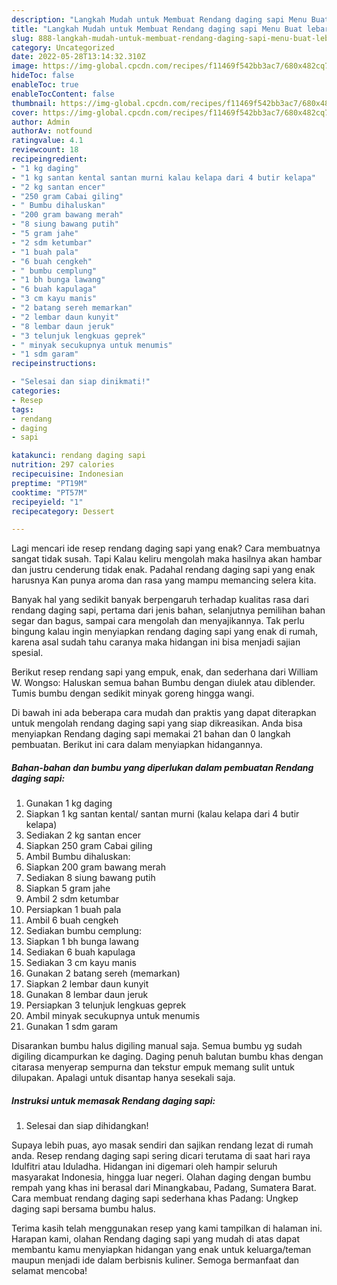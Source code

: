 ```yaml
---
description: "Langkah Mudah untuk Membuat Rendang daging sapi Menu Buat lebaran"
title: "Langkah Mudah untuk Membuat Rendang daging sapi Menu Buat lebaran"
slug: 888-langkah-mudah-untuk-membuat-rendang-daging-sapi-menu-buat-lebaran
category: Uncategorized
date: 2022-05-28T13:14:32.310Z
image: https://img-global.cpcdn.com/recipes/f11469f542bb3ac7/680x482cq70/rendang-daging-sapi-foto-resep-utama.jpg
hideToc: false
enableToc: true
enableTocContent: false
thumbnail: https://img-global.cpcdn.com/recipes/f11469f542bb3ac7/680x482cq70/rendang-daging-sapi-foto-resep-utama.jpg
cover: https://img-global.cpcdn.com/recipes/f11469f542bb3ac7/680x482cq70/rendang-daging-sapi-foto-resep-utama.jpg
author: Admin
authorAv: notfound
ratingvalue: 4.1
reviewcount: 18
recipeingredient:
- "1 kg daging"
- "1 kg santan kental santan murni kalau kelapa dari 4 butir kelapa"
- "2 kg santan encer"
- "250 gram Cabai giling"
- " Bumbu dihaluskan"
- "200 gram bawang merah"
- "8 siung bawang putih"
- "5 gram jahe"
- "2 sdm ketumbar"
- "1 buah pala"
- "6 buah cengkeh"
- " bumbu cemplung"
- "1 bh bunga lawang"
- "6 buah kapulaga"
- "3 cm kayu manis"
- "2 batang sereh memarkan"
- "2 lembar daun kunyit"
- "8 lembar daun jeruk"
- "3 telunjuk lengkuas geprek"
- " minyak secukupnya untuk menumis"
- "1 sdm garam"
recipeinstructions:

- "Selesai dan siap dinikmati!"
categories:
- Resep
tags:
- rendang
- daging
- sapi

katakunci: rendang daging sapi 
nutrition: 297 calories
recipecuisine: Indonesian
preptime: "PT19M"
cooktime: "PT57M"
recipeyield: "1"
recipecategory: Dessert

---
```



Lagi mencari ide resep rendang daging sapi yang enak? Cara membuatnya sangat tidak susah. Tapi Kalau keliru mengolah maka hasilnya akan hambar dan justru cenderung tidak enak. Padahal rendang daging sapi yang enak harusnya Kan punya aroma dan rasa yang mampu memancing selera kita.


Banyak hal yang sedikit banyak berpengaruh terhadap kualitas rasa dari rendang daging sapi, pertama dari jenis bahan, selanjutnya pemilihan bahan segar dan bagus, sampai cara mengolah dan menyajikannya. Tak perlu bingung kalau ingin menyiapkan rendang daging sapi yang enak di rumah, karena asal sudah tahu caranya maka hidangan ini bisa menjadi sajian spesial.

Berikut resep rendang sapi yang empuk, enak, dan sederhana dari William W. Wongso: Haluskan semua bahan Bumbu dengan diulek atau diblender. Tumis bumbu dengan sedikit minyak goreng hingga wangi.


Di bawah ini ada beberapa cara mudah dan praktis yang dapat diterapkan untuk mengolah rendang daging sapi yang siap dikreasikan. Anda bisa menyiapkan Rendang daging sapi memakai 21 bahan dan 0 langkah pembuatan. Berikut ini cara dalam menyiapkan hidangannya.

<!--inarticleads1-->

##### Bahan-bahan dan bumbu yang diperlukan dalam pembuatan Rendang daging sapi:

1. Gunakan 1 kg daging
1. Siapkan 1 kg santan kental/ santan murni (kalau kelapa dari 4 butir kelapa)
1. Sediakan 2 kg santan encer
1. Siapkan 250 gram Cabai giling
1. Ambil  Bumbu dihaluskan:
1. Siapkan 200 gram bawang merah
1. Sediakan 8 siung bawang putih
1. Siapkan 5 gram jahe
1. Ambil 2 sdm ketumbar
1. Persiapkan 1 buah pala
1. Ambil 6 buah cengkeh
1. Sediakan  bumbu cemplung:
1. Siapkan 1 bh bunga lawang
1. Sediakan 6 buah kapulaga
1. Sediakan 3 cm kayu manis
1. Gunakan 2 batang sereh (memarkan)
1. Siapkan 2 lembar daun kunyit
1. Gunakan 8 lembar daun jeruk
1. Persiapkan 3 telunjuk lengkuas geprek
1. Ambil  minyak secukupnya untuk menumis
1. Gunakan 1 sdm garam


Disarankan bumbu halus digiling manual saja. Semua bumbu yg sudah digiling dicampurkan ke daging. Daging penuh balutan bumbu khas dengan citarasa menyerap sempurna dan tekstur empuk memang sulit untuk dilupakan. Apalagi untuk disantap hanya sesekali saja. 

<!--inarticleads2-->

##### Instruksi untuk memasak Rendang daging sapi:


1. Selesai dan siap dihidangkan!

Supaya lebih puas, ayo masak sendiri dan sajikan rendang lezat di rumah anda. Resep rendang daging sapi sering dicari terutama di saat hari raya Idulfitri atau Iduladha. Hidangan ini digemari oleh hampir seluruh masyarakat Indonesia, hingga luar negeri. Olahan daging dengan bumbu rempah yang khas ini berasal dari Minangkabau, Padang, Sumatera Barat. Cara membuat rendang daging sapi sederhana khas Padang: Ungkep daging sapi bersama bumbu halus. 

Terima kasih telah menggunakan resep yang kami tampilkan di halaman ini. Harapan kami, olahan Rendang daging sapi yang mudah di atas dapat membantu kamu menyiapkan hidangan yang enak untuk keluarga/teman maupun menjadi ide dalam berbisnis kuliner. Semoga bermanfaat dan selamat mencoba!
